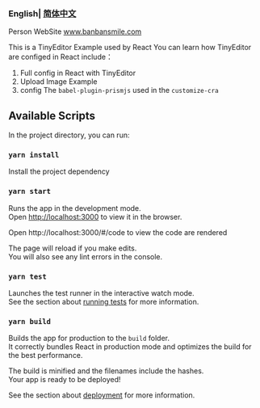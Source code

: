 ### English| [简体中文](README-zh_CN.md)



Person WebSite  www.banbansmile.com



This is a TinyEditor Example used by React
You can learn how TinyEditor are configed in React 
include：

1. Full config in React with TinyEditor
2. Upload Image Example
3. config The `babel-plugin-prismjs` used in the `customize-cra ` 



## Available Scripts

In the project directory, you can run:


### `yarn install`

Install the project dependency



### `yarn start`

Runs the app in the development mode.<br />
Open [http://localhost:3000](http://localhost:3000) to view it in the browser.

Open http://localhost:3000/#/code to view the code  are rendered

The page will reload if you make edits.<br />
You will also see any lint errors in the console.

### `yarn test`

Launches the test runner in the interactive watch mode.<br />
See the section about [running tests](https://facebook.github.io/create-react-app/docs/running-tests) for more information.

### `yarn build`

Builds the app for production to the `build` folder.<br />
It correctly bundles React in production mode and optimizes the build for the best performance.

The build is minified and the filenames include the hashes.<br />
Your app is ready to be deployed!

See the section about [deployment](https://facebook.github.io/create-react-app/docs/deployment) for more information.

